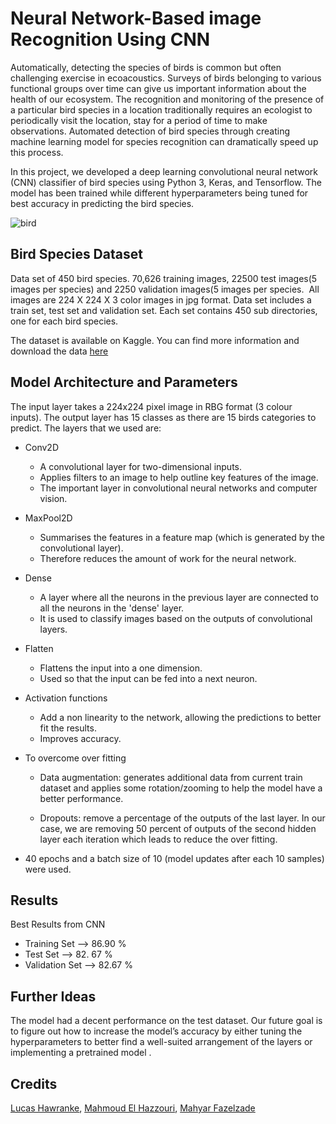 # Neural Network-Based image Recognition Using CNN
Automatically, detecting the species of birds is common but often challenging exercise in ecoacoustics. 
Surveys of birds belonging to various functional groups over time can give us important information about the health of our ecosystem. The recognition and monitoring of the presence of a particular bird species in a location traditionally requires an ecologist to periodically visit the location, stay for a period of time to make observations. Automated detection of bird species through creating machine learning model for species recognition can dramatically speed up this process. 

In this project, we developed a deep learning convolutional neural network (CNN) classifier of bird species using Python 3, Keras, and Tensorflow.  The model has been trained while different hyperparameters being tuned for best accuracy in predicting the bird species. 


![bird](https://user-images.githubusercontent.com/39967400/203145787-84826dcb-4fbd-417e-9ef5-3f82c22ea813.png)

## Bird Species Dataset

Data set of 450 bird species. 70,626 training images, 22500 test images(5 images per species) and 2250 validation images(5 images per species.  All images are 224 X 224 X 3 color images in jpg format. Data set includes a train set, test set and validation set. Each set contains 450 sub directories, one for each bird species. 

The dataset is available on Kaggle. You can find more information and download the data [here](https://www.kaggle.com/datasets/gpiosenka/100-bird-species?resource=download)

## Model Architecture and Parameters

The input layer takes a 224x224 pixel image in RBG format (3 colour inputs). The output layer has 15 classes as there are 15 birds categories to predict.
The layers that we used are:

- Conv2D

   - A convolutional layer for two-dimensional inputs.
   - Applies filters to an image to help outline key features of the image.
   - The important layer in convolutional neural networks and computer vision.

- MaxPool2D

   - Summarises the features in a feature map (which is generated by the convolutional layer).
   - Therefore reduces the amount of work for the neural network.

- Dense

    - A layer where all the neurons in the previous layer are connected to all the neurons in the 'dense' layer.
    - It is used to classify images based on the outputs of convolutional layers.

- Flatten

    - Flattens the input into a one dimension.
    - Used so that the input can be fed into a next neuron.

- Activation functions

    - Add a non linearity to the network, allowing the predictions to better fit the results.
    - Improves accuracy.

- To overcome over fitting 

    - Data augmentation: generates additional data from current train dataset and applies some rotation/zooming to help the model have a better performance.

    - Dropouts: remove a percentage of the outputs of the last layer. In our case, we are removing 50 percent of outputs of the second hidden layer each iteration which leads to reduce the over fitting.

- 40 epochs  and a batch size of 10 (model updates after each 10 samples) were used. 

## Results

Best Results from CNN

- Training Set --> 86.90 %
- Test Set  --> 82. 67 % 
- Validation Set  --> 82.67 %

## Further Ideas
The model had a decent performance on the test dataset. Our future goal is to figure out how to increase the model’s accuracy by either tuning the hyperparameters to better find a well-suited arrangement of the layers or implementing a pretrained model .

## Credits
[Lucas Hawranke](https://github.com/lucashawranke), [Mahmoud El Hazzouri](https://github.com/melhazzouri), [Mahyar Fazelzade](https://github.com/Mahyar-Fazelzadeh)
